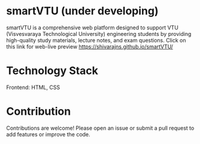 # smartVTU (under developing)
smartVTU is a comprehensive web platform designed to support VTU (Visvesvaraya Technological University) engineering students by providing high-quality study materials, lecture notes, and exam questions.
Click on this link for web-live preview https://shivarajns.github.io/smartVTU/


# Technology Stack
Frontend: HTML, CSS


# Contribution
Contributions are welcome! Please open an issue or submit a pull request to add features or improve the code.
